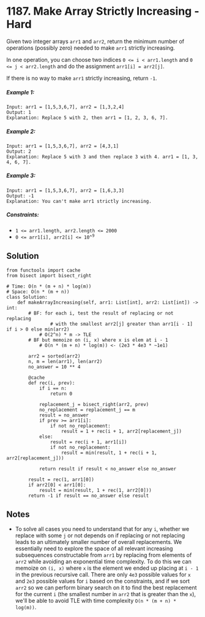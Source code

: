 # 1187. Make Array Strictly Increasing - Hard

Given two integer arrays `arr1` and `arr2`, return the minimum number of operations (possibly zero) needed to make `arr1` strictly increasing.

In one operation, you can choose two indices `0 <= i < arr1.length` and `0 <= j < arr2.length` and do the assignment `arr1[i] = arr2[j]`.

If there is no way to make `arr1` strictly increasing, return `-1`.

##### Example 1:

```
Input: arr1 = [1,5,3,6,7], arr2 = [1,3,2,4]
Output: 1
Explanation: Replace 5 with 2, then arr1 = [1, 2, 3, 6, 7].
```

##### Example 2:

```
Input: arr1 = [1,5,3,6,7], arr2 = [4,3,1]
Output: 2
Explanation: Replace 5 with 3 and then replace 3 with 4. arr1 = [1, 3, 4, 6, 7].
```

##### Example 3:

```
Input: arr1 = [1,5,3,6,7], arr2 = [1,6,3,3]
Output: -1
Explanation: You can't make arr1 strictly increasing.
```

##### Constraints:

- <code>1 <= arr1.length, arr2.length <= 2000</code>
- <code>0 <= arr1[i], arr2[i] <= 10^<sup>9</sup></code>

## Solution

```
from functools import cache
from bisect import bisect_right

# Time: O(n * (m + n) * log(m))
# Space: O(n * (m + n))
class Solution:
    def makeArrayIncreasing(self, arr1: List[int], arr2: List[int]) -> int:
        # BF: for each i, test the result of replacing or not replacing 
                # with the smallest arr2[j] greater than arr1[i - 1] if i > 0 else min(arr2)
            # O(2^n) * m -> TLE
        # BF but memoize on (i, x) where x is elem at i - 1
            # O(n * (m + n) * log(m)) <- (2e3 * 4e3 * ~1e1)

        arr2 = sorted(arr2)
        n, m = len(arr1), len(arr2)
        no_answer = 10 ** 4

        @cache
        def rec(i, prev):
            if i == n:
                return 0

            replacement_j = bisect_right(arr2, prev)
            no_replacement = replacement_j == m
            result = no_answer
            if prev >= arr1[i]:
                if not no_replacement:
                    result = 1 + rec(i + 1, arr2[replacement_j])
            else:
                result = rec(i + 1, arr1[i])
                if not no_replacement:
                    result = min(result, 1 + rec(i + 1, arr2[replacement_j]))
                    
            return result if result < no_answer else no_answer
            
        result = rec(1, arr1[0])
        if arr2[0] < arr1[0]:
            result = min(result, 1 + rec(1, arr2[0]))
        return -1 if result == no_answer else result
```

## Notes
- To solve all cases you need to understand that for any `i`, whether we replace with some `j` or not depends on if replacing or not replacing leads to an ultimately smaller number of overall replacements. We essentially need to explore the space of all relevant increasing subsequences constructable from `arr1` by replacing from elements of `arr2` while avoiding an exponential time complexity. To do this we can memoize on `(i, x)` where `x` is the element we ended up placing at `i - 1` in the previous recursive call. There are only `4e3` possible values for `x` and `2e3` possible values for `i` based on the constraints, and if we sort `arr2` so we can perform binary search on it to find the best replacement for the current `i` (the smallest number in `arr2` that is greater than the `x`), we'll be able to avoid TLE with time complexity `O(n * (m + n) * log(m))`.